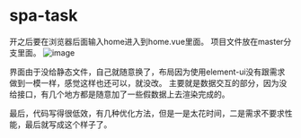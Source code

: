 # spa-task
开之后要在浏览器后面输入home进入到home.vue里面。
项目文件放在master分支里面。
![image](https://user-images.githubusercontent.com/99821683/180372325-191bd5af-8be9-4a74-ab51-f8a4e5b0caf8.png)

界面由于没给静态文件，自己就随意换了，布局因为使用element-ui没有跟需求做到一模一样，感觉这样也还可以，就没改。
主要就是数据交互的部分，因为没给接口，有几个地方都是随意加了一些假数据上去渲染完成的。

最后，代码写得很低效，有几种优化方法，但是一是太花时间，二是需求不要求性能，最后就写成这个样子了。
